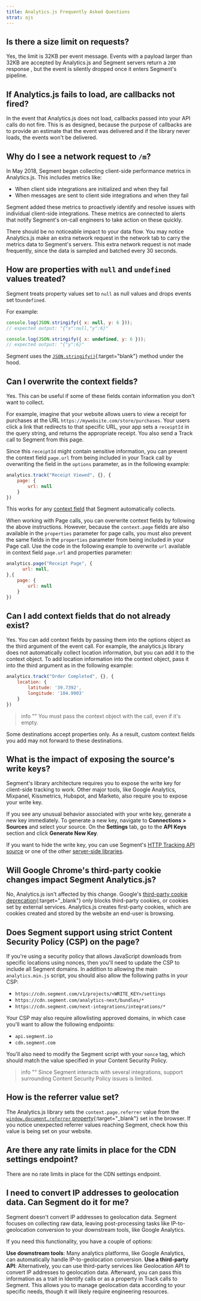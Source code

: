 ```yaml
---
title: Analytics.js Frequently Asked Questions
strat: ajs
---
```


## Is there a size limit on requests?

Yes, the limit is 32KB per event message. Events with a payload larger than 32KB are accepted by Analytics.js and Segment servers return a `200` response , but the event is silently dropped once it enters Segment's pipeline. 

## If Analytics.js fails to load, are callbacks not fired?

In the event that Analytics.js does not load, callbacks passed into your API calls do not fire. This is as designed, because the purpose of callbacks are to provide an estimate that the event was delivered and if the library never loads, the events won't be delivered.

## Why do I see a network request to `/m`?

In May 2018, Segment began collecting client-side performance metrics in Analytics.js. This includes metrics like:

- When client side integrations are initialized and when they fail
- When messages are sent to client side integrations and when they fail

Segment added these metrics to proactively identify and resolve issues with individual client-side integrations. These metrics are connected to alerts that notify Segment's on-call engineers to take action on these quickly.

There should be no noticeable impact to your data flow. You may notice Analytics.js make an extra network request in the network tab to carry the metrics data to Segment's servers. This extra network request is not made frequently, since the data is sampled and batched every 30 seconds.

## How are properties with `null` and `undefined` values treated?

Segment treats property values set to `null` as null values and drops events set to`undefined`.

For example:

```js
console.log(JSON.stringify({ x: null, y: 6 }));
// expected output: "{"x":null,"y":6}"

console.log(JSON.stringify({ x: undefined, y: 6 }));
// expected output: "{"y":6}"
```
Segment uses the [`JSON.stringify()`](https://developer.mozilla.org/en-US/docs/Web/JavaScript/Reference/Global_Objects/JSON/stringify){:target="blank"} method under the hood. 
## Can I overwrite the context fields?

Yes. This can be useful if some of these fields contain information you don't want to collect.

For example, imagine that your website allows users to view a receipt for purchases at the URL `https://mywebsite.com/store/purchases`.  Your users click a link that redirects to that specific URL, your app sets a `receiptId` in the query string, and returns the appropriate receipt.  You also send a Track call to Segment from this page.

Since this `receiptId` might contain sensitive information, you can prevent the context field `page.url` from being included in your Track call by overwriting the field in the `options` parameter, as in the following example:

```js
analytics.track("Receipt Viewed", {}, {
    page: {
        url: null
    }
})
```
This works for any [context field](/docs/connections/spec/common/#context) that Segment automatically collects.

When working with Page calls, you can overwrite context fields by following the above instructions. However, because the `context.page` fields are also available in the `properties` parameter for page calls, you must also prevent the same fields in the `properties` parameter from being included in your Page call. Use the code in the following example to overwrite `url` available in context field `page.url` and properties parameter:

```js
analytics.page("Receipt Page", {
      url: null,
},{
    page: {
        url: null
    }
})
```

## Can I add context fields that do not already exist?

Yes. You can add context fields by passing them into the options object as the third argument of the event call. For example, the analytics.js library does not automatically collect location information, but you can add it to the context object. To add location information into the context object, pass it into the third argument as in the following example:

```js
analytics.track("Order Completed", {}, {
    location: {
        latitude: '39.7392',
        longitude: '104.9903'
    }
})
```

> info ""
> You must pass the context object with the call, even if it's empty.

Some destinations accept properties only. As a result, custom context fields you add may not forward to these destinations.

## What is the impact of exposing the source's write keys?

Segment's library architecture requires you to expose the write key for client-side tracking to work. Other major tools, like Google Analytics, Mixpanel, Kissmetrics, Hubspot, and Marketo, also require you to expose your write key.

If you see any unusual behavior associated with your write key, generate a new key immediately. To generate a new key, navigate to **Connections > Sources** and select your source. On the **Settings** tab, go to the **API Keys** section and click **Generate New Key**.

If you want to hide the write key, you can use Segment's [HTTP Tracking API source](/docs/connections/sources/catalog/libraries/server/http-api/) or one of the other [server-side libraries](/docs/connections/sources/catalog/#server).

## Will Google Chrome's third-party cookie changes impact Segment Analytics.js?

No, Analytics.js isn't affected by this change. Google's [third-party cookie deprecation](https://developers.google.com/privacy-sandbox/3pcd){:target="_blank"} only blocks third-party cookies, or cookies set by external services. Analytics.js creates first-party cookies, which are cookies created and stored by the website an end-user is browsing. 


## Does Segment support using strict Content Security Policy (CSP) on the page?

If you're using a security policy that allows JavaScript downloads from specific locations using nonces, then you'll need to update the CSP to include all Segment domains. In addition to allowing the main `analytics.min.js` script, you should also allow the following paths in your CSP:
- `https://cdn.segment.com/v1/projects/<WRITE_KEY>/settings`
- `https://cdn.segment.com/analytics-next/bundles/*`
- `https://cdn.segment.com/next-integrations/integrations/*`

Your CSP may also require allowlisting approved domains, in which case you'll want to allow the following endpoints: 
- `api.segment.io`
- `cdn.segment.com`

You'll also need to modify the Segment script with your `nonce` tag, which should match the value specified in your Content Security Policy.

> info ""
> Since Segment interacts with several integrations, support surrounding Content Security Policy issues is limited.

## How is the referrer value set?

The Analytics.js library sets the `context.page.referrer` value from the [`window.document.referrer` property](https://developer.mozilla.org/en-US/docs/Web/API/Document/referrer){:target="_blank"} set in the browser. If you notice unexpected referrer values reaching Segment, check how this value is being set on your website.

## Are there any rate limits in place for the CDN settings endpoint?

There are no rate limits in place for the CDN settings endpoint.

## I need to convert IP addresses to geolocation data. Can Segment do it for me?

Segment doesn't convert IP addresses to geolocation data. Segment focuses on collecting raw data, leaving post-processing tasks like IP-to-geolocation conversion to your downstream tools, like Google Analytics.

If you need this functionality, you have a couple of options:

**Use downstream tools**: Many analytics platforms, like Google Analytics, can automatically handle IP-to-geolocation conversion.
**Use a third-party API**: Alternatively, you can use third-party services like Geolocation API to convert IP addresses to geolocation data. Afterward, you can pass this information as a trait in Identify calls or as a property in Track calls to Segment. This allows you to manage geolocation data according to your specific needs, though it will likely require engineering resources.


